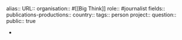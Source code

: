 alias::
URL::
organisation:: #[[Big Think]]
role:: #journalist 
fields::
publications-productions:: 
country::
tags:: person
project::
question::
public:: true

-